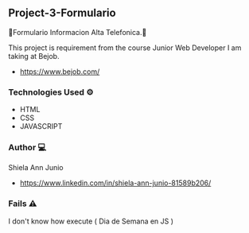 ## Project-3-Formulario

📌Formulario Informacion Alta Telefonica.📌

This project is requirement from the course
Junior Web Developer I am taking at 
Bejob.

* []()https://www.bejob.com/



### Technologies Used ⚙️

* []()HTML
* []()CSS
* []()JAVASCRIPT


### Author 💻
Shiela Ann Junio

* []()https://www.linkedin.com/in/shiela-ann-junio-81589b206/


### Fails ⚠️

I don't know how execute ( Dia de Semana en JS )
